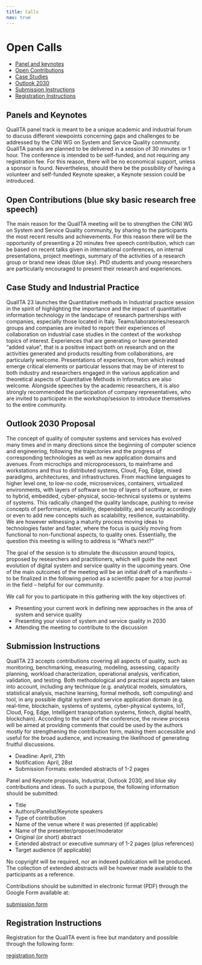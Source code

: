 ```yaml
---
title: Calls
nav: true
---
```


# Open Calls
 
- [Panel and keynotes](#panel-and-keynotes)   
- [Open Contributions](#open-contributions-blue-sky-basic-research-free-speech)  
- [Case Studies](#case-study-and-industrial-practice)
- [Outlook 2030](#outlook-2030-proposal)
- [Submission Instructions](#submission-instructions)
- [Registration Instructions](#registration-instructions)

## Panels and Keynotes

QualITA panel track is meant to be a unique academic and industrial
forum to discuss different viewpoints concerning gaps and challenges to
be addressed by the CINI WG on System and Service Quality community.
QualITA panels are planned to be delivered in a session of 30 minutes or
1 hour. The conference is intended to be self-funded, and not requiring
any registration fee. For this reason, there will be no economical
support, unless a sponsor is found. Nevertheless, should there be the
possibility of having a volunteer and self-funded Keynote speaker, a
Keynote session could be introduced.

## Open Contributions (blue sky basic research free speech)

The main reason for the QualITA meeting will be to strengthen the CINI
WG on System and Service Quality community, by sharing to the
participants the most recent results and achievements. For this reason
there will be the opportunity of presenting a 20 minutes free speech
contribution, which can be based on recent talks given in international
conferences, on internal presentations, project meetings, summary of the
activities of a research group or brand new ideas (blue sky). PhD
students and young researchers are particularly encouraged to present
their research and experiences.

## Case Study and Industrial Practice

QualITA 23 launches the Quantitative methods in Industrial practice session in
the spirit of highlighting the importance and the impact of quantitative
information technology in the landscape of research partnerships with
companies, especially those located in Italy.
Teams/laboratories/research groups and companies are invited to report
their experiences of collaboration on industrial case studies in the
context of the workshop topics of interest. Experiences that are
generating or have generated “added value”, that is a positive impact
both on research and on the activities generated and products resulting
from collaborations, are particularly welcome. Presentations of
experiences, from which instead emerge critical elements or particular
lessons that may be of interest to both industry and researchers engaged
in the various application and theoretical aspects of Quantitative
Methods in Informatics are also welcome. Alongside speeches by the
academic researchers, it is also strongly recommended the participation
of company representatives, who are invited to participate in the
workshop/session to introduce themselves to the entire community.

## Outlook 2030 Proposal

The concept of quality of computer systems and services has evolved many
times and in many directions since the beginning of computer science and
engineering, following the trajectories and the progress of
corresponding technologies as well as new application domains and
avenues. From microchips and microprocessors, to mainframe and
workstations and thus to distributed systems, Cloud, Fog, Edge, mixed
paradigms, architectures, and infrastructures. From machine languages to
higher level one, to low-no code, microservices, containers, virtualized
environments, with layers of software on top of layers of software, or
even to hybrid, embedded, cyber-physical, socio-technical systems or
systems of systems. This radically changed the quality landscape,
pushing to revise concepts of performance, reliability, dependability,
and security accordingly or even to add new concepts such as
scalability, resilience, sustainability. We are however witnessing a
maturity process moving ideas to technologies faster and faster, where
the focus is quickly moving from functional to non-functional aspects,
to quality ones. Essentially, the question this meeting is willing to
address is “What’s next?”

The goal of the session is to stimulate the discussion around topics,
proposed by researchers and practitioners, which will guide the next
evolution of digital system and service quality in the upcoming years.
One of the main outcomes of the meeting will be an initial draft of a
manifesto – to be finalized in the following period as a scientific
paper for a top journal in the field – helpful for our community.

We call for you to participate in this gathering with the key objectives of:

- Presenting your current work in defining new approaches in the area of system and service quality
- Presenting your vision of system and service quality in 2030
- Attending the meeting to contribute to the discussion

## Submission Instructions

QualITA 23 accepts contributions covering all aspects of quality, such as monitoring, benchmarking, measuring, modeling, assessing, capacity planning, workload characterization, operational analysis, verification, validation, and testing. Both methodological and practical aspects are taken into account, including any technique (e.g. analytical models, simulators, statistical analysis, machine learning, formal methods, soft computing) and tool, in any possible digital system and service application domain (e.g. real-time, blockchain, systems of systems, cyber-physical systems, IoT, Cloud, Fog, Edge, Intelligent transportation systems, fintech, digital health, blockchain).
According to the spirit of the conference, the review process will be aimed at providing comments that could be used by the authors mostly for strengthening the contribution form, making them accessible and useful for the broad audience, and increasing the likelihood of generating fruitful discussions. 

- Deadline: April, 21th
- Notification: April, 28st
- Submission Formats: extended abstracts of 1-2 pages


Panel and Keynote proposals, Industrial, Outlook 2030, and blue sky contributions and ideas.
To such a purpose, the following information should be submitted:

- Title
- Authors/Panelist/Keynote speakers
- Type of contribution
- Name of the venue where it was presented (if applicable)
- Name of the presenter/proposer/moderator
- Original (or short) abstract
- Extended abstract or executive summary of 1-2 pages (plus references)
- Target audience (if applicable)

No copyright will be required, nor an indexed publication will be produced. The collection of extended abstracts will be however made available to the participants as a reference.


Contributions should be submitted in electronic format (PDF) through the Google Form available at:

[submission form](https://forms.gle/d3JAXgTCQx6C6Vtr6)

## Registration Instructions

Registration for the QualITA event is free but mandatory and possible through the following form:

[registration form](https://forms.gle/uoPrKB8fqUXQBfFW8)


